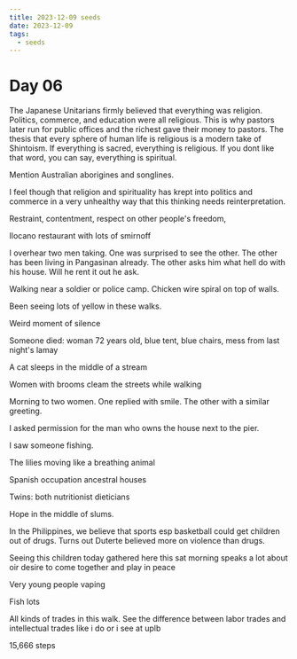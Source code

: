 ```yaml
---
title: 2023-12-09 seeds
date: 2023-12-09
tags:
  - seeds
---
```

# Day 06

The Japanese Unitarians firmly believed that everything was religion. Politics, commerce, and education were all religious. This is why pastors later run for public offices and the richest gave their money to pastors. The thesis that every sphere of human life is religious is a modern take of Shintoism. If everything is sacred, everything is religious. If you dont like that word, you can say, everything is spiritual.

Mention Australian aborigines and songlines.

I feel though that religion and spirituality has krept into politics and commerce in a very unhealthy way that this thinking needs reinterpretation.

Restraint, contentment, respect on other people's freedom,

Ilocano restaurant with lots of smirnoff

I overhear two men taking. One was surprised to see the other. The other has been living in Pangasinan already. The other asks him what hell do with his house. Will he rent it out he ask.

Walking near a soldier or police camp. Chicken wire spiral on top of walls.

Been seeing lots of yellow in these walks.

Weird moment of silence

Someone died: woman 72 years old, blue tent, blue chairs, mess from last night's lamay

A cat sleeps in the middle of a stream

Women with brooms cleam the streets while walking

Morning to two women. One replied with smile. The other with a similar greeting.

I asked permission for the man who owns the house next to the pier.

I saw someone fishing.

The lilies moving like a breathing animal

Spanish occupation ancestral houses

Twins: both nutritionist dieticians

Hope in the middle of slums.

In the Philippines, we believe that sports esp basketball could get children out of drugs. Turns out Duterte believed more on violence than drugs.

Seeing this children today gathered here this sat morning speaks a lot about oir desire to come together and play in peace

Very young people vaping

Fish lots

All kinds of trades in this walk. See the difference between labor trades and intellectual trades like i do or i see at uplb

15,666 steps